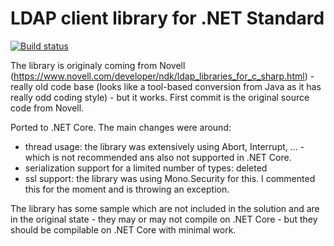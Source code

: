 # LDAP client library for .NET Standard

[![Build status](https://ci.appveyor.com/api/projects/status/nabbc061vlumiivs/branch/master?svg=true)](https://ci.appveyor.com/project/dsbenghe/novell-directory-ldap-netstandard/branch/master)

The library is originaly coming from Novell (https://www.novell.com/developer/ndk/ldap_libraries_for_c_sharp.html) - really old code base (looks like a tool-based conversion from Java as it has really odd coding style) - but it works. First commit is the original source code from Novell.

Ported to .NET Core. The main changes were around:
- thread usage: the library was extensively using Abort, Interrupt, ... - which is not recommended ans also not supported in .NET Core.
- serialization support for a limited number of types: deleted
- ssl support: the library was using Mono.Security for this. I commented this for the moment and is throwing an exception.

The library has some sample which are not included in the solution and are in the original state - they may or may not compile on .NET Core - but they should be compilable on .NET Core with minimal work.
